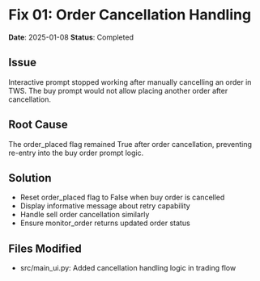 # Fix 01: Order Cancellation Handling
**Date**: 2025-01-08
**Status**: Completed

## Issue
Interactive prompt stopped working after manually cancelling an order in TWS. The buy prompt would not allow placing another order after cancellation.

## Root Cause
The order_placed flag remained True after order cancellation, preventing re-entry into the buy order prompt logic.

## Solution
- Reset order_placed flag to False when buy order is cancelled
- Display informative message about retry capability
- Handle sell order cancellation similarly
- Ensure monitor_order returns updated order status

## Files Modified
- src/main_ui.py: Added cancellation handling logic in trading flow